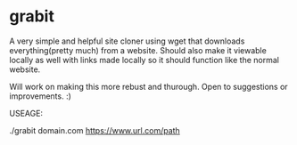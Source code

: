 # grabit
A very simple and helpful site cloner using wget that downloads everything(pretty much) from a website. Should also make it viewable locally as well with links made locally so it should function like the normal website.

Will work on making this more rebust and thurough. Open to suggestions or improvements. :)


USEAGE:

./grabit domain.com https://www.url.com/path
